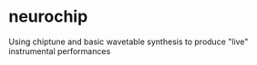 # neurochip
Using chiptune and basic wavetable synthesis to produce "live" instrumental performances
